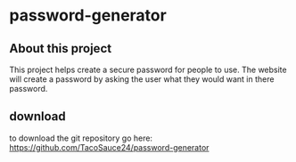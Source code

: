 # password-generator
## About this project
This project helps create a secure password for people to use. The website  will create a password by asking the user what they would want in there password. 
## download
to download the git repository go here: https://github.com/TacoSauce24/password-generator